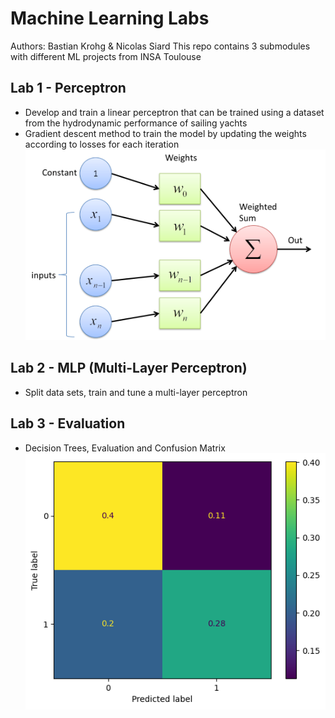 # Machine Learning Labs
Authors: Bastian Krohg & Nicolas Siard
This repo contains 3 submodules with different ML projects from INSA Toulouse

## Lab 1 - Perceptron
- Develop and train a linear perceptron that can be trained using a dataset from the hydrodynamic performance of sailing yachts
- Gradient descent method to train the model by updating the weights according to losses for each iteration
![perceptron](perceptron.png)


## Lab 2 - MLP (Multi-Layer Perceptron)
- Split data sets, train and tune a multi-layer perceptron

## Lab 3 - Evaluation
- Decision Trees, Evaluation and Confusion Matrix
![confusionmatrix](confusionmatrix.png)
